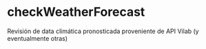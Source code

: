 # checkWeatherForecast
Revisión de data climática pronosticada proveniente de API Vilab (y eventualmente otras)
